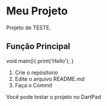 # **Meu Projeto**
Projeto de TESTE.

## **Função Principal**
void main(){
    print('Hello');
}

  1. Crie o repósitorio
  2. Edite o arquivo README.md
  3. Faça o Commit

  Você pode testar o projeto no DartPad
